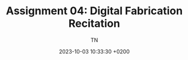 ---
layout: post
title: "Assignment 04: Digital Fabrication Recitation"
date:   2023-10-03 10:33:30 +0200
author: "TN"
---